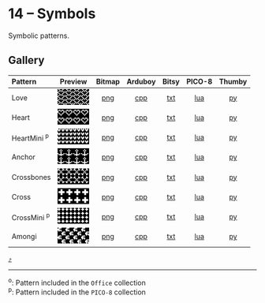 # 14 – Symbols

Symbolic patterns.

## Gallery

| Pattern | Preview | Bitmap | Arduboy | Bitsy | PICO-8 | Thumby |
| :--- | :---: | :---: | :---: | :---: | :---: | :---: |
| Love | <img src="../previews/Love.png" width="64" height="32" alt=""> | [png](png/Love.png) | [cpp](Symbols.h#L12-L23) | [txt](Symbols.bitsy.txt#L5-L14) | [lua](symbols.p8.lua#L7-L19) | [py](Symbols.thumby.py#L5-L16)
| Heart | <img src="../previews/Heart.png" width="64" height="32" alt=""> | [png](png/Heart.png) | [cpp](Symbols.h#L25-L36) | [txt](Symbols.bitsy.txt#L16-L25) | [lua](symbols.p8.lua#L21-L33) | [py](Symbols.thumby.py#L18-L29) |
| HeartMini <sup>p</sup>| <img src="../previews/HeartMini.png" width="64" height="32" alt=""> | [png](png/HeartMini.png) | [cpp](Symbols.h#L38-L50) | [txt](Symbols.bitsy.txt#L27-L36) | [lua](symbols.p8.lua#L35-L48) | [py](Symbols.thumby.py#L31-L42) |
| Anchor | <img src="../previews/Anchor.png" width="64" height="32" alt=""> | [png](png/Anchor.png) | [cpp](Symbols.h#L52-L63) | [txt](Symbols.bitsy.txt#L38-L47) | [lua](symbols.p8.lua#L50-L62) | [py](Symbols.thumby.py#L44-L55) |
| Crossbones | <img src="../previews/Crossbones.png" width="64" height="32" alt=""> | [png](png/Crossbones.png) | [cpp](Symbols.h#L65-L76) | [txt](Symbols.bitsy.txt#L49-L58) | [lua](symbols.p8.lua#L64-L76) | [py](Symbols.thumby.py#L57-L68)
| Cross | <img src="../previews/Cross.png" width="64" height="32" alt=""> | [png](png/Cross.png) | [cpp](Symbols.h#L78-L89) | [txt](Symbols.bitsy.txt#L60-L69) |[lua](symbols.p8.lua#L78-L90)  | [py](Symbols.thumby.py#L70-L81)
| CrossMini <sup>p</sup>| <img src="../previews/CrossMini.png" width="64" height="32" alt=""> | [png](png/CrossMini.png) | [cpp](Symbols.h#L91-L103) | [txt](Symbols.bitsy.txt#L71-L80) | [lua](symbols.p8.lua#L92-L105) | [py](Symbols.thumby.py#L83-L94)
| Amongi | <img src="../previews/Amongi.png" width="64" height="32" alt=""> | [png](png/Amongi.png) | [cpp](Symbols.h#L105-L116) | [txt](Symbols.bitsy.txt#L82-L91) | [lua](symbols.p8.lua#L107-L119) | [py](Symbols.thumby.py#L96-L107)

[`⤴`](#gallery)

---

<sup>o</sup>: Pattern included in the `Office` collection  
<sup>p</sup>: Pattern included in the `PICO-8` collection 

<br>
